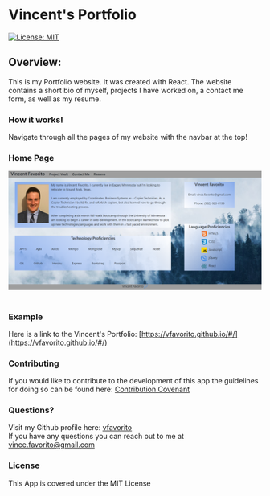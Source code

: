 # Vincent's Portfolio

[![License: MIT](https://img.shields.io/badge/License-MIT-yellow.svg)](https://opensource.org/licenses/MIT)

## Overview:
This is my Portfolio website.  It was created with React.  The website contains a short bio of myself, projects I have worked on, a contact me form, as well as my resume.  

### How it works!
Navigate through all the pages of my website with the navbar at the top!

### Home Page <br/> 
![Home Page](ReadMeAssets/websiteSnip.png) <br/><br/>

### Example
Here is a link to the Vincent's Portfolio:  [https://vfavorito.github.io/#/](https://vfavorito.github.io/#/)

### Contributing
If you would like to contribute to the development of this app the guidelines for doing so can be found here: [Contribution Covenant](https://www.contributor-covenant.org/version/2/0/code_of_conduct/code_of_conduct.txt)

### Questions?
Visit my Github profile here: [vfavorito](https://github.com/vfavorito)<br/>
If you have any questions you can reach out to me at vince.favorito@gmail.com

### License
This App is covered under the MIT License